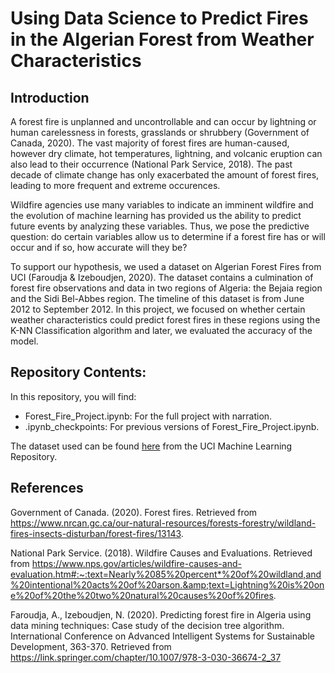 # Using Data Science to Predict Fires in the Algerian Forest from Weather Characteristics
## Introduction  
A forest fire is unplanned and uncontrollable and can occur by lightning or human carelessness in forests, grasslands or shrubbery (Government of Canada, 2020). The vast majority of forest fires are human-caused, however dry climate, hot temperatures, lightning, and volcanic eruption can also lead to their occurrence (National Park Service, 2018). The past decade of climate change has only exacerbated the amount of forest fires, leading to more frequent and extreme occurences.

Wildfire agencies use many variables to indicate an imminent wildfire and the evolution of machine learning has provided us the ability to predict future events by analyzing these variables. Thus, we pose the predictive question: do certain variables allow us to determine if a forest fire has or will occur and if so, how accurate will they be?

To support our hypothesis, we used a dataset on Algerian Forest Fires from UCI (Faroudja & Izeboudjen, 2020). The dataset contains a culmination of forest fire observations and data in two regions of Algeria: the Bejaia region and the Sidi Bel-Abbes region. The timeline of this dataset is from June 2012 to September 2012. In this project, we focused on whether certain weather characteristics could predict forest fires in these regions using the K-NN Classification algorithm and later, we evaluated the accuracy of the model.

## Repository Contents:
In this repository, you will find:  
- Forest_Fire_Project.ipynb: For the full project with narration.  
- .ipynb_checkpoints: For previous versions of Forest_Fire_Project.ipynb.

The dataset used can be found [here](https://archive.ics.uci.edu/ml/machine-learning-databases/00547/Algerian_forest_fires_dataset_UPDATE.csv) from the UCI Machine Learning Repository.

## References
Government of Canada. (2020). Forest fires. Retrieved from https://www.nrcan.gc.ca/our-natural-resources/forests-forestry/wildland-fires-insects-disturban/forest-fires/13143.

National Park Service. (2018). Wildfire Causes and Evaluations. Retrieved from https://www.nps.gov/articles/wildfire-causes-and-evaluation.htm#:~:text=Nearly%2085%20percent*%20of%20wildland,and%20intentional%20acts%20of%20arson.&amp;text=Lightning%20is%20one%20of%20the%20two%20natural%20causes%20of%20fires.

Faroudja, A., Izeboudjen, N. (2020). Predicting forest fire in Algeria using data mining techniques: Case study of the decision tree algorithm. International Conference on Advanced Intelligent Systems for Sustainable Development, 363-370. Retrieved from https://link.springer.com/chapter/10.1007/978-3-030-36674-2_37


